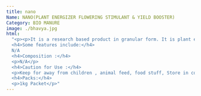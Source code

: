 ```yaml
---
title: nano
Name: NANO(PLANT ENERGIZER FLOWERING STIMULANT & YIELD BOOSTER)
Category: BIO MANURE
image: ./bhavya.jpg
html:
  "<p><p>It is a research based product in granular form. It is plant energizer,flowering stimulant and yield booster. It enhances the plant canopy and induces profused flowering and thereby increases the yield significantly. Mix in the ratio 1-2 kg Nano granules with required sand and broadcast of placement on one Acre-crops like Wheat, Paddy, Cotton, Banana, Grapes, Chillies,Soyabean, Tomato, Tinda, Cucurbits, Brinjal, pulses, Oil Seeds, Fruits and Flowering crops .It can be mixed with any pesticides and fungicides.Once at basal application and another at 30days before flowering and once again at the time of flowering.</p></p>
  <h4>Some features include:</h4>
  N/A
  <h4>Composition :</h4>
  <p>N/A</p>
  <h4>Caution for Use :</h4>
  <p>Keep for away from children , animal feed, food stuff, Store in cool and dry place. Destory empty containers .Do not use empty containers for storage of food,grains and animal feed.</p>
  <h4>Packs:</h4>
  <p>1kg Packet</p>"
---
```

